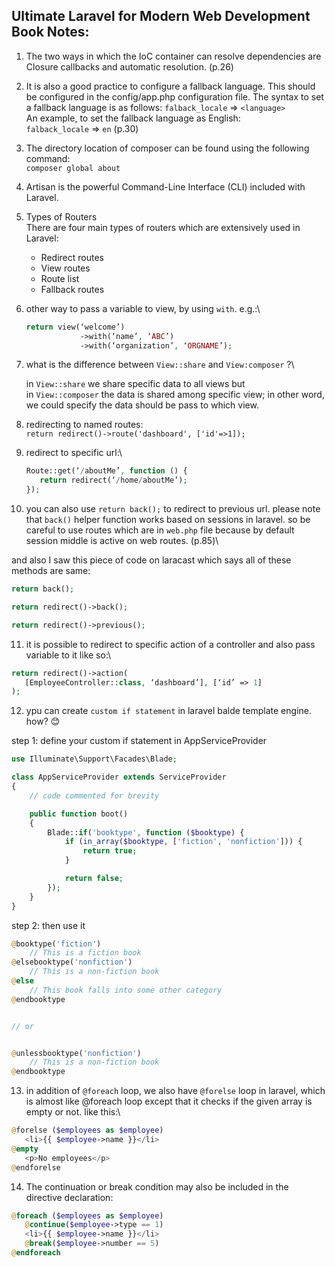 ## Ultimate Laravel for Modern Web Development Book Notes:

1. The two ways in which the IoC container
   can resolve dependencies are Closure callbacks and automatic resolution. (p.26)

2. It is also a good practice to configure a fallback language. This should be
   configured in the config/app.php configuration file.
   The syntax to set a fallback language is as follows:
   `falback_locale` => `<language>`\
   An example, to set the fallback language as English:\
   `falback_locale` => `en`
   (p.30)

3. The directory location of composer can be found using the following command:\
   `composer global about`

4. Artisan is the powerful Command-Line Interface (CLI) included with Laravel.

5. Types of Routers\
   There are four main types of routers which are extensively used in Laravel:
   - Redirect routes
   - View routes
   - Route list
   - Fallback routes


6. other way to pass a variable to view, by using `with`. e.g.:\
   ```php
   return view(‘welcome’)
               ->with(‘name’, ‘ABC’)
               ->with(‘organization’, ‘ORGNAME’);
   ```


7. what is the difference between `View::share` and `View:composer` ?\

   in `View::share` we share specific data to all views but\
   in `View::composer` the data is shared among specific view; in other word, we could specify the data should be pass to which view.


8. redirecting to named routes:\
   `return redirect()->route('dashboard', ['id'=>1]);`

9. redirect to specific url:\
   
   ```php
   Route::get(‘/aboutMe’, function () {
      return redirect(‘/home/aboutMe’);
   });
   ```

10. you can also use `return back();` to redirect to previous url. please note that `back()` helper function works based on sessions in laravel. so be careful to use routes which are in `web.php` file because by default session middle is active on web routes. (p.85)\

and also I saw this piece of code on laracast which says all of these methods are same:

```php
return back();

return redirect()->back();

return redirect()->previous();
```
    

11. it is possible to redirect to specific action of a controller and also pass variable to it like so:\

```php
return redirect()->action(
   [EmployeeController::class, ‘dashboard’], [‘id’ => 1]
);
```


12. ypu can create `custom if statement` in laravel balde template engine. how? 😊 

step 1: define your custom if statement in AppServiceProvider

```php
use Illuminate\Support\Facades\Blade;

class AppServiceProvider extends ServiceProvider
{
    // code commented for brevity

    public function boot()
    {
        Blade::if('booktype', function ($booktype) {
            if (in_array($booktype, ['fiction', 'nonfiction'])) {
                return true;
            } 

            return false;
        });
    }
}
```

step 2: then use it

```php
@booktype('fiction')
    // This is a fiction book
@elsebooktype('nonfiction')
    // This is a non-fiction book
@else
    // This book falls into some other category
@endbooktype


// or


@unlessbooktype('nonfiction')
    // This is a non-fiction book
@endbooktype
```


13. in addition of `@foreach` loop, we also have `@forelse` loop in laravel, which is almost like @foreach loop except that it checks if the given array is empty or not. like this:\

```php
@forelse ($employees as $employee)
   <li>{{ $employee->name }}</li>
@empty
   <p>No employees</p>
@endforelse
```


14.  The continuation or break condition may also be included in the directive declaration:

```php
@foreach ($employees as $employee)
   @continue($employee->type == 1)
   <li>{{ $employee->name }}</li>
   @break($employee->number == 5)
@endforeach
```

